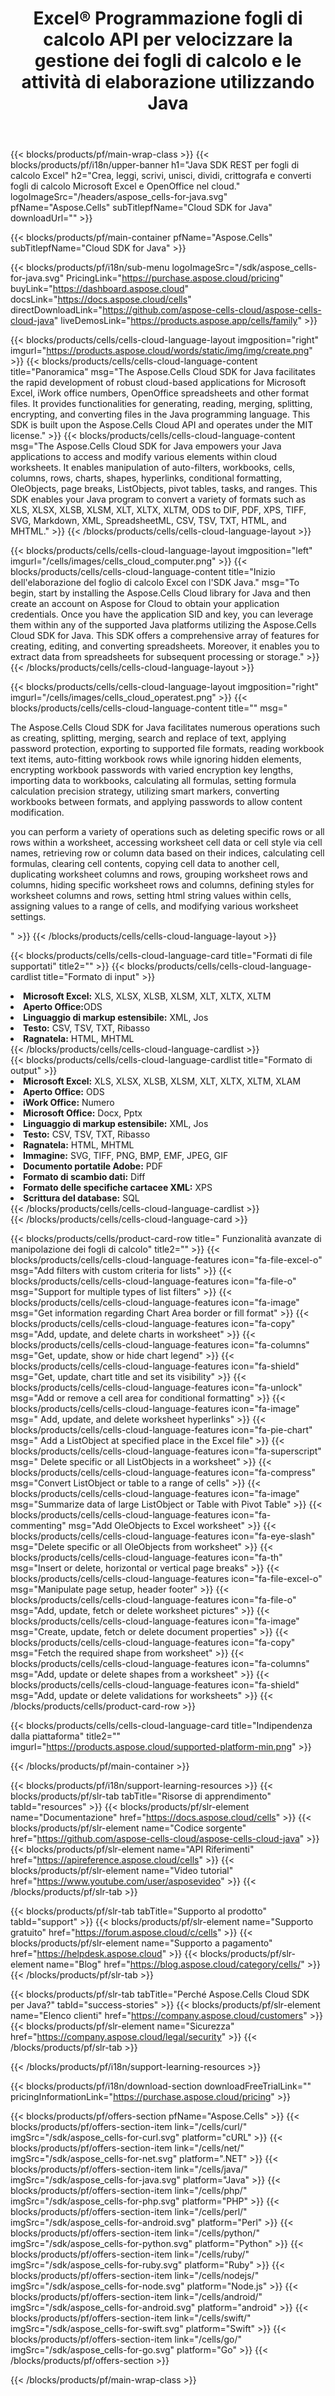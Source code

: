 ﻿---
title: Excel® Programmazione fogli di calcolo API per velocizzare la gestione dei fogli di calcolo e le attività di elaborazione utilizzando Java
description: API supporto per creare applicazioni multipiattaforma con la capacità di generare, modificare, convertire, eseguire il rendering e stampare fogli di calcolo. Consente agli sviluppatori di gestire fogli di lavoro, righe, colonne e celle, creare contenuti e stili di fogli di calcolo da zero, importare dati sui fogli di lavoro da diverse origini dati, aggiungere formule matematiche, finanziarie e di testo comuni e complesse, creare e manipolare tabelle pivot, grafici , collegamenti ipertestuali, commenti, oggetti di disegno e molto altro.
weight: 90
---
{{< blocks/products/pf/main-wrap-class >}}
{{< blocks/products/pf/i18n/upper-banner h1="Java SDK REST per fogli di calcolo Excel" h2="Crea, leggi, scrivi, unisci, dividi, crittografa e converti fogli di calcolo Microsoft Excel e OpenOffice nel cloud." logoImageSrc="/headers/aspose_cells-for-java.svg" pfName="Aspose.Cells" subTitlepfName="Cloud SDK for Java" downloadUrl="" >}}

{{< blocks/products/pf/main-container pfName="Aspose.Cells" subTitlepfName="Cloud SDK for Java" >}}

{{< blocks/products/pf/i18n/sub-menu logoImageSrc="/sdk/aspose_cells-for-java.svg" PricingLink="https://purchase.aspose.cloud/pricing" buyLink="https://dashboard.aspose.cloud" docsLink="https://docs.aspose.cloud/cells" directDownloadLink="https://github.com/aspose-cells-cloud/aspose-cells-cloud-java" liveDemosLink="https://products.aspose.app/cells/family" >}}      

{{< blocks/products/cells/cells-cloud-language-layout imgposition="right" imgurl="https://products.aspose.cloud/words/static/img/img/create.png" >}}
    {{< blocks/products/cells/cells-cloud-language-content title="Panoramica" msg="The Aspose.Cells Cloud SDK for Java facilitates the rapid development of robust cloud-based applications for Microsoft Excel, iWork office numbers, OpenOffice spreadsheets  and other format files. It provides functionalities for generating, reading, merging, splitting, encrypting, and converting files in the Java programming language. This SDK is built upon the Aspose.Cells Cloud API and operates under the MIT license." >}}
    {{< blocks/products/cells/cells-cloud-language-content msg="The Aspose.Cells Cloud SDK for Java empowers your Java applications to access and modify various elements within cloud worksheets. It enables manipulation of auto-filters, workbooks, cells, columns, rows, charts, shapes, hyperlinks, conditional formatting, OleObjects, page breaks, ListObjects, pivot tables, tasks, and ranges. This SDK enables your Java program to convert a variety of formats such as XLS, XLSX, XLSB, XLSM, XLT, XLTX, XLTM, ODS to DIF, PDF, XPS, TIFF, SVG, Markdown, XML, SpreadsheetML, CSV, TSV, TXT, HTML, and MHTML." >}}
{{< /blocks/products/cells/cells-cloud-language-layout >}}
  
{{< blocks/products/cells/cells-cloud-language-layout imgposition="left" imgurl="/cells/images/cells_cloud_computer.png" >}}
    {{< blocks/products/cells/cells-cloud-language-content title="Inizio dell\'elaborazione del foglio di calcolo Excel con l\'SDK Java." msg="To begin, start by installing the Aspose.Cells Cloud library for Java and then create an account on Aspose for Cloud to obtain your application credentials. Once you have the application SID and key, you can leverage them within any of the supported Java platforms utilizing the Aspose.Cells Cloud SDK for Java. This SDK offers a comprehensive array of features for creating, editing, and converting spreadsheets. Moreover, it enables you to extract data from spreadsheets for subsequent processing or storage." >}}
{{< /blocks/products/cells/cells-cloud-language-layout >}}  


{{< blocks/products/cells/cells-cloud-language-layout imgposition="right" imgurl="/cells/images/cells_cloud_operatest.png" >}}
    {{< blocks/products/cells/cells-cloud-language-content title="" msg="<p>The Aspose.Cells Cloud SDK for Java facilitates numerous operations such as creating, splitting, merging, search and replace of text, applying password protection, exporting to supported file formats, reading workbook text items, auto-fitting workbook rows while ignoring hidden elements, encrypting workbook passwords with varied encryption key lengths, importing data to workbooks, calculating all formulas, setting formula calculation precision strategy, utilizing smart markers, converting workbooks between formats, and applying passwords to allow content modification.</p><p>you can perform a variety of operations such as deleting specific rows or all rows within a worksheet, accessing worksheet cell data or cell style via cell names, retrieving row or column data based on their indices, calculating cell formulas, clearing cell contents, copying cell data to another cell, duplicating worksheet columns and rows, grouping worksheet rows and columns, hiding specific worksheet rows and columns, defining styles for worksheet columns and rows, setting html string values within cells, assigning values to a range of cells, and modifying various worksheet settings.</p>" >}}
{{< /blocks/products/cells/cells-cloud-language-layout >}}   

{{< blocks/products/cells/cells-cloud-language-card title="Formati di file supportati" title2="" >}}
    {{< blocks/products/cells/cells-cloud-language-cardlist title="Formato di input" >}}
        <li><b>Microsoft Excel:</b> XLS, XLSX, XLSB, XLSM, XLT, XLTX, XLTM</li>
        <li><b>Aperto Office:</b>ODS</li>
        <li><b>Linguaggio di markup estensibile:</b> XML, Jos</li>
        <li><b>Testo:</b> CSV, TSV, TXT, Ribasso</li>
        <li><b>Ragnatela:</b> HTML, MHTML</li>
     {{< /blocks/products/cells/cells-cloud-language-cardlist >}}   
     {{< blocks/products/cells/cells-cloud-language-cardlist title="Formato di output" >}}
        <li><b>Microsoft Excel:</b> XLS, XLSX, XLSB, XLSM, XLT, XLTX, XLTM, XLAM</li>
        <li><b>Aperto Office:</b> ODS</li>
        <li><b>iWork Office:</b> Numero</li>
        <li><b>Microsoft Office:</b> Docx, Pptx</li>
        <li><b>Linguaggio di markup estensibile:</b> XML, Jos</li>
        <li><b>Testo:</b> CSV, TSV, TXT, Ribasso</li>
        <li><b>Ragnatela:</b> HTML, MHTML</li>
        <li><b>Immagine:</b> SVG, TIFF, PNG, BMP, EMF, JPEG, GIF</li>
        <li><b>Documento portatile Adobe:</b> PDF</li>
        <li><b>Formato di scambio dati:</b> Diff</li>
        <li><b>Formato delle specifiche cartacee XML:</b> XPS</li>
        <li><b>Scrittura del database:</b> SQL</li>
     {{< /blocks/products/cells/cells-cloud-language-cardlist >}}   
{{< /blocks/products/cells/cells-cloud-language-card >}}


{{< blocks/products/cells/product-card-row title=" Funzionalità avanzate di manipolazione dei fogli di calcolo" title2="" >}}
    {{< blocks/products/cells/cells-cloud-language-features icon="fa-file-excel-o" msg="Add filters with custom criteria for lists" >}}
    {{< blocks/products/cells/cells-cloud-language-features icon="fa-file-o" msg="Support for multiple types of list filters" >}}
    {{< blocks/products/cells/cells-cloud-language-features icon="fa-image" msg="Get information regarding Chart Area border or fill format" >}}
    {{< blocks/products/cells/cells-cloud-language-features icon="fa-copy" msg="Add, update, and delete charts in worksheet" >}}
    {{< blocks/products/cells/cells-cloud-language-features icon="fa-columns" msg="Get, update, show or hide chart legend" >}}
    {{< blocks/products/cells/cells-cloud-language-features icon="fa-shield" msg="Get, update, chart title and set its visibility" >}}
    {{< blocks/products/cells/cells-cloud-language-features icon="fa-unlock" msg="Add or remove a cell area for conditional formatting" >}}
    {{< blocks/products/cells/cells-cloud-language-features icon="fa-image" msg=" Add, update, and delete worksheet hyperlinks" >}}
    {{< blocks/products/cells/cells-cloud-language-features icon="fa-pie-chart" msg=" Add a ListObject at specified place in the Excel file" >}}
    {{< blocks/products/cells/cells-cloud-language-features icon="fa-superscript" msg="  Delete specific or all ListObjects in a worksheet" >}}
    {{< blocks/products/cells/cells-cloud-language-features icon="fa-compress" msg="Convert ListObject or table to a range of cells" >}}
    {{< blocks/products/cells/cells-cloud-language-features icon="fa-image" msg="Summarize data of large ListObject or Table with Pivot Table" >}}
    {{< blocks/products/cells/cells-cloud-language-features icon="fa-commenting" msg="Add OleObjects to Excel worksheet" >}}
    {{< blocks/products/cells/cells-cloud-language-features icon="fa-eye-slash" msg="Delete specific or all OleObjects from worksheet" >}}
    {{< blocks/products/cells/cells-cloud-language-features icon="fa-th" msg="Insert or delete, horizontal or vertical page breaks" >}}
    {{< blocks/products/cells/cells-cloud-language-features icon="fa-file-excel-o" msg="Manipulate page setup, header  footer" >}}
    {{< blocks/products/cells/cells-cloud-language-features icon="fa-file-o" msg="Add, update, fetch or delete worksheet pictures" >}}
    {{< blocks/products/cells/cells-cloud-language-features icon="fa-image" msg="Create, update, fetch or delete document properties" >}}
    {{< blocks/products/cells/cells-cloud-language-features icon="fa-copy" msg="Fetch the required shape from worksheet" >}}
    {{< blocks/products/cells/cells-cloud-language-features icon="fa-columns" msg="Add, update or delete shapes from a worksheet" >}}
    {{< blocks/products/cells/cells-cloud-language-features icon="fa-shield" msg="Add, update or delete validations for worksheets" >}}
{{< /blocks/products/cells/product-card-row >}}


{{< blocks/products/cells/cells-cloud-language-card title="Indipendenza dalla piattaforma" title2="" imgurl="https://products.aspose.cloud/supported-platform-min.png" >}}

{{< /blocks/products/pf/main-container >}}

{{< blocks/products/pf/i18n/support-learning-resources >}}
{{< blocks/products/pf/slr-tab tabTitle="Risorse di apprendimento" tabId="resources" >}}
{{< blocks/products/pf/slr-element name="Documentazione" href="https://docs.aspose.cloud/cells" >}}
{{< blocks/products/pf/slr-element name="Codice sorgente" href="https://github.com/aspose-cells-cloud/aspose-cells-cloud-java" >}}
{{< blocks/products/pf/slr-element name="API Riferimenti" href="https://apireference.aspose.cloud/cells" >}}
{{< blocks/products/pf/slr-element name="Video tutorial" href="https://www.youtube.com/user/asposevideo" >}}
{{< /blocks/products/pf/slr-tab >}}

{{< blocks/products/pf/slr-tab tabTitle="Supporto al prodotto" tabId="support" >}}
{{< blocks/products/pf/slr-element name="Supporto gratuito" href="https://forum.aspose.cloud/c/cells" >}}
{{< blocks/products/pf/slr-element name="Supporto a pagamento" href="https://helpdesk.aspose.cloud" >}}
{{< blocks/products/pf/slr-element name="Blog" href="https://blog.aspose.cloud/category/cells/" >}}
{{< /blocks/products/pf/slr-tab >}}

{{< blocks/products/pf/slr-tab tabTitle="Perché Aspose.Cells Cloud SDK per Java?" tabId="success-stories" >}}
{{< blocks/products/pf/slr-element name="Elenco clienti" href="https://company.aspose.cloud/customers" >}}
{{< blocks/products/pf/slr-element name="Sicurezza" href="https://company.aspose.cloud/legal/security" >}}
{{< /blocks/products/pf/slr-tab >}}

{{< /blocks/products/pf/i18n/support-learning-resources >}}

{{< blocks/products/pf/i18n/download-section downloadFreeTrialLink="" pricingInformationLink="https://purchase.aspose.cloud/pricing" >}}


{{< blocks/products/pf/offers-section pfName="Aspose.Cells" >}}
    {{< blocks/products/pf/offers-section-item link="/cells/curl/" imgSrc="/sdk/aspose_cells-for-curl.svg" platform="cURL" >}}
    {{< blocks/products/pf/offers-section-item link="/cells/net/" imgSrc="/sdk/aspose_cells-for-net.svg" platform=".NET" >}}
    {{< blocks/products/pf/offers-section-item link="/cells/java/" imgSrc="/sdk/aspose_cells-for-java.svg" platform="Java" >}}
    {{< blocks/products/pf/offers-section-item link="/cells/php/" imgSrc="/sdk/aspose_cells-for-php.svg" platform="PHP" >}}
	{{< blocks/products/pf/offers-section-item link="/cells/perl/" imgSrc="/sdk/aspose_cells-for-android.svg" platform="Perl" >}}
    {{< blocks/products/pf/offers-section-item link="/cells/python/" imgSrc="/sdk/aspose_cells-for-python.svg" platform="Python" >}}
    {{< blocks/products/pf/offers-section-item link="/cells/ruby/" imgSrc="/sdk/aspose_cells-for-ruby.svg" platform="Ruby" >}}
    {{< blocks/products/pf/offers-section-item link="/cells/nodejs/" imgSrc="/sdk/aspose_cells-for-node.svg" platform="Node.js" >}}
    {{< blocks/products/pf/offers-section-item link="/cells/android/" imgSrc="/sdk/aspose_cells-for-android.svg" platform="android" >}}
    {{< blocks/products/pf/offers-section-item link="/cells/swift/" imgSrc="/sdk/aspose_cells-for-swift.svg" platform="Swift" >}}
	{{< blocks/products/pf/offers-section-item link="/cells/go/" imgSrc="/sdk/aspose_cells-for-go.svg" platform="Go" >}}
{{< /blocks/products/pf/offers-section >}}

{{< /blocks/products/pf/main-wrap-class >}}
